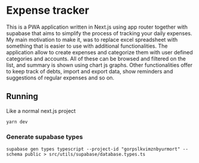 # Expense tracker
This is a PWA application written in Next.js using app router together with supabase that aims to simplify the process of tracking your daily expenses. My main motivation to make it, was to replace excel spreadsheet with something that is easier to use with additional functionalities. The application allow to create expenses and categorize them with user defined categories and accounts. All of these can be browsed and filtered on the list, and summary is shown using chart js graphs. Other functionalities offer to keep track of debts, import and export data, show reminders and suggestions of regular expenses and so on.

## Running

Like a normal next.js project
```shell
yarn dev
```

### Generate supabase types
```shell
supabase gen types typescript --project-id "gorpslkvimznbyurmort" --schema public > src/utils/supabase/database.types.ts
```
